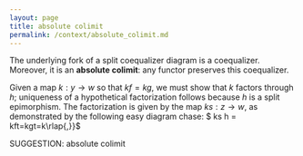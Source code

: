 ```yaml
---
layout: page
title: absolute colimit
permalink: /context/absolute_colimit.md
---
```


The underlying fork of a split coequalizer diagram is a coequalizer. Moreover, it is an **absolute colimit**: any functor preserves this coequalizer.


Given a map $k : y \to w$ so that $kf=kg$, we must show that $k$ factors through $h$; uniqueness of a hypothetical factorization follows because $h$ is a split epimorphism. The factorization is given by the map $ks : z \to w$, as demonstrated by the following easy diagram chase:
$ ks h = kft=kgt=k\rlap{,}}$

SUGGESTION: absolute colimit
